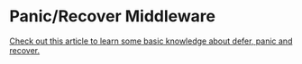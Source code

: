 # Panic/Recover Middleware
[Check out this article to learn some basic knowledge about defer, panic and recover.](DeferPanicAndRecover.md)
